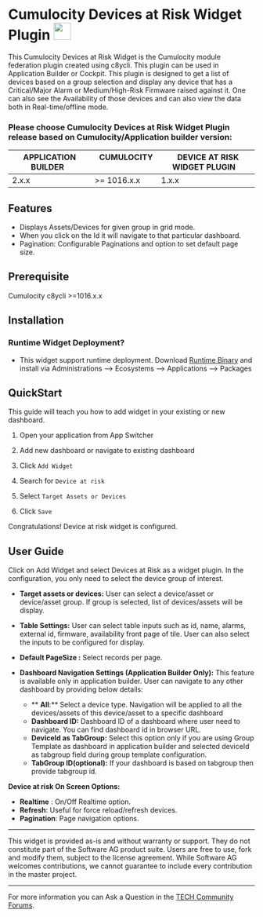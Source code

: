 # Cumulocity Devices at Risk Widget Plugin [<img width="35" src="https://user-images.githubusercontent.com/32765455/211497905-561e9197-18b9-43d5-a023-071d3635f4eb.png"/>](https://github.com/SoftwareAG/cumulocity-device-at-risk-widget-plugin/releases/download/1.0.1/sag-ps-pkg-device-at-risk-runtime-widget-1.0.1.zip)

This Cumulocity Devices at Risk Widget is the Cumulocity module federation plugin created using c8ycli. This plugin can be used in Application Builder or Cockpit. This plugin is designed to get a list of devices based on a group selection and display any device that has a Critical/Major Alarm or Medium/High-Risk Firmware raised against it.
One can also see the Availability of those devices and can also view the data both in Real-time/offline mode.

### Please choose Cumulocity Devices at Risk Widget Plugin release based on Cumulocity/Application builder version:

|APPLICATION BUILDER &nbsp; | &nbsp; CUMULOCITY &nbsp; |&nbsp;  DEVICE AT RISK WIDGET PLUGIN &nbsp; |
|--------------------|------------|------------------------------|
| 2.x.x                | >= 1016.x.x| 1.x.x                        |

## Features
 - Displays Assets/Devices for given group in grid mode.
 - When you click on the Id it will navigate to that particular dashboard.  
 - Pagination: Configurable Paginations and option to set default page size.

## Prerequisite
   Cumulocity c8ycli >=1016.x.x
   
## Installation

  
### Runtime Widget Deployment?

* This widget support runtime deployment. Download [Runtime Binary](https://github.com/SoftwareAG/cumulocity-device-at-risk-widget-plugin/releases/download/1.0.1/sag-ps-pkg-device-at-risk-runtime-widget-1.0.1.zip) and install via Administrations --> Ecosystems --> Applications --> Packages 

## QuickStart

This guide will teach you how to add widget in your existing or new dashboard.

1.  Open your application from App Switcher
    
2.  Add new dashboard or navigate to existing dashboard
    
3.  Click  `Add Widget`
    
4.  Search for  `Device at risk`
    
5.  Select  `Target Assets or Devices`
    
6.  Click  `Save`
    
Congratulations! Device at risk widget is configured.

## User Guide
Click on Add Widget and select Devices at Risk as a widget plugin. In the configuration, you only need to select the device group of interest.
-   **Target assets or devices:**  User can select a device/asset or device/asset group. If group is selected, list of devices/assets will be display.
    
-   **Table Settings:**  User can select table inputs such as  id, name, alarms, external id, firmware, availability  front page of tile. User can also select the inputs  to be configured for display.
    
-   **Default PageSize  :** Select records per page.
    
-   **Dashboard Navigation Settings (Application Builder Only):**  This feature is available only in application builder. User can navigate to any other dashboard by providing below details:
    -  ** **All**:**  Select a device type. Navigation will be applied to all the devices/assets of this device/asset to a specific dashboard
    -   **Dashboard ID:**  Dashboard ID of a dashboard where user need to navigate. You can find dashboard id in browser URL.
    -   **DeviceId as TabGroup:**  Select this option only if you are using Group Template as dashboard in application builder and selected deviceId as tabgroup field during group template configuration.
    -   **TabGroup ID(optional):**  If your dashboard is based on tabgroup then provide tabgroup id.
        
**Device at risk On Screen Options:**

-   **Realtime**  : On/Off Realtime option.
-   **Refresh**: Useful for force reload/refresh devices.
-   **Pagination**: Page navigation options.


------------------------------

This widget is provided as-is and without warranty or support. They do not constitute part of the Software AG product suite. Users are free to use, fork and modify them, subject to the license agreement. While Software AG welcomes contributions, we cannot guarantee to include every contribution in the master project.
_____________________
For more information you can Ask a Question in the [TECH Community Forums](https://tech.forums.softwareag.com/tag/Cumulocity-IoT).
